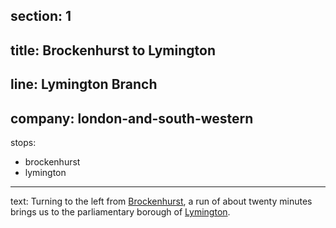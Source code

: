﻿section: 1
----
title: Brockenhurst to Lymington
----
line: Lymington Branch
----
company: london-and-south-western
----
stops:
- brockenhurst
- lymington
----
text: Turning to the left from [Brockenhurst](/stations/brockenhurst), a run of about twenty minutes brings us to the parliamentary borough of [Lymington](/stations/lymington).
